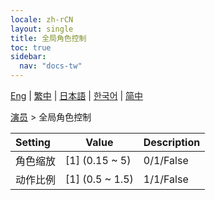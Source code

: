 ```yaml
---
locale: zh-rCN
layout: single
title: 全局角色控制
toc: true
sidebar:
  nav: "docs-tw"
---
```

[Eng](/dancexr/menu/2025.4/actors/global_actor_control) | [繁中](/tw/dancexr/menu/2025.4/actors/global_actor_control) | [日本語](/jp/dancexr/menu/2025.4/actors/global_actor_control) | [한국어](/kr/dancexr/menu/2025.4/actors/global_actor_control) | [简中](/zh/dancexr/menu/2025.4/actors/global_actor_control)

[演员](../menu#演员) > 全局角色控制



| Setting | Value | Description |
| :--- | --- | :--- |
| 角色缩放 | [1] (0.15 ~ 5) | 0/1/False
| 动作比例 | [1] (0.5 ~ 1.5) | 1/1/False

